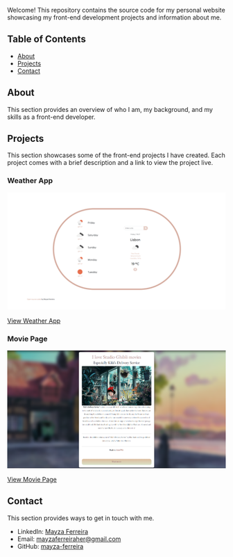 
Welcome! This repository contains the source code for my personal website showcasing my front-end development projects and information about me.

## Table of Contents

- [About](#about)
- [Projects](#projects)
- [Contact](#contact)

## About

This section provides an overview of who I am, my background, and my skills as a front-end developer.

## Projects

This section showcases some of the front-end projects I have created. Each project comes with a brief description and a link to view the project live.

### Weather App

![Weather App](/images/weather_app.png)

[View Weather App](https://weatherapp-mayza.netlify.app)

### Movie Page

![Movie Page](/images/movie.png)

[View Movie Page](https://movie-project-mayza.netlify.app)

## Contact

This section provides ways to get in touch with me.

- LinkedIn: [Mayza Ferreira](www.linkedin.com/in/mayza-ferreira-aa1b852a5)
- Email: mayzaferreiraher@gmail.com
- GitHub: [mayza-ferreira](https://github.com/mayza-ferreira)




 
